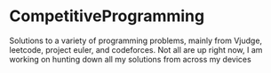 # CompetitiveProgramming
Solutions to a variety of programming problems, mainly from Vjudge, leetcode, project euler, and codeforces.
Not all are up right now, I am working on hunting down all my solutions from across my devices
